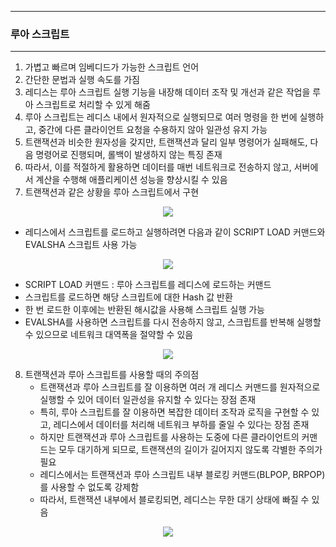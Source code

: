 -----
### 루아 스크립트
-----
1. 가볍고 빠르며 임베디드가 가능한 스크립트 언어
2. 간단한 문법과 실행 속도를 가짐
3. 레디스는 루아 스크립트 실행 기능을 내장해 데이터 조작 및 개선과 같은 작업을 루아 스크립트로 처리할 수 있게 해줌
4. 루아 스크립트는 레디스 내에서 원자적으로 실행되므로 여러 명령을 한 번에 실행하고, 중간에 다른 클라이언트 요청을 수용하지 않아 일관성 유지 가능
5. 트랜잭션과 비슷한 원자성을 갖지만, 트랜잭션과 달리 일부 명령어가 실패해도, 다음 명령어로 진행되며, 롤백이 발생하지 않는 특징 존재
6. 따라서, 이를 적절하게 활용하면 데이터를 매번 네트워크로 전송하지 않고, 서버에서 계산을 수행해 애플리케이션 성능을 향상시킬 수 있음
7. 트랜잭션과 같은 상황을 루아 스크립트에서 구현
<div align="center">
<img src="https://github.com/user-attachments/assets/0dc25906-b4e0-4708-b0d1-75b58ec9c55c">
</div>

   - 레디스에서 스크립트를 로드하고 실행하려면 다음과 같이 SCRIPT LOAD 커맨드와 EVALSHA 스크립트 사용 가능
<div align="center">
<img src="https://github.com/user-attachments/assets/e115928f-d68d-4cc3-a720-8755870f697a">
</div>

   - SCRIPT LOAD 커맨드 : 루아 스크립트를 레디스에 로드하는 커맨드
   - 스크립트를 로드하면 해당 스크립트에 대한 Hash 값 반환
   - 한 번 로드한 이후에는 반환된 해시값을 사용해 스크립트 실행 가능
   - EVALSHA를 사용하면 스크립트를 다시 전송하지 않고, 스크립트를 반복해 실행할 수 있으므로 네트워크 대역폭을 절약할 수 있음
<div align="center">
<img src="https://github.com/user-attachments/assets/e1d9a596-3468-460d-843b-6593717ac852">
</div>

8. 트랜잭션과 루아 스크립트를 사용할 때의 주의점
   - 트랜잭션과 루아 스크립트를 잘 이용하면 여러 개 레디스 커맨드를 원자적으로 실행할 수 있어 데이터 일관성을 유지할 수 있다는 장점 존재
   - 특히, 루아 스크립트를 잘 이용하면 복잡한 데이터 조작과 로직을 구현할 수 있고, 레디스에서 데이터를 처리해 네트워크 부하를 줄일 수 있다는 장점 존재
   - 하지만 트랜잭션과 루아 스크립트를 사용하는 도중에 다른 클라이언트의 커맨드는 모두 대기하게 되므로, 트랜잭션의 길이가 길어지지 않도록 각별한 주의가  필요
   - 레디스에서는 트랜잭션과 루아 스크립트 내부 블로킹 커맨드(BLPOP, BRPOP)를 사용할 수 없도록 강제함
   - 따라서, 트랜잭션 내부에서 블로킹되면, 레디스는 무한 대기 상태에 빠질 수 있음
<div align="center">
<img src="https://github.com/user-attachments/assets/65534237-c41a-46e2-a745-1a09154d0a1f">
</div>
